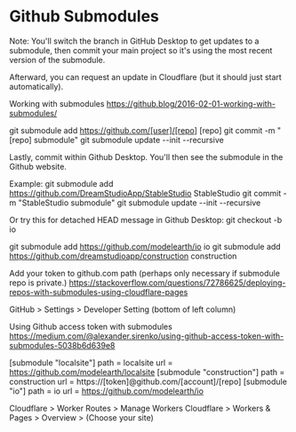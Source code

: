 # Github Submodules

Note: You'll switch the branch in GitHub Desktop to get updates to a submodule, then commit your main project so it's using the most recent version of the submodule.

Afterward, you can request an update in Cloudflare (but it should just start automatically).


Working with submodules
https://github.blog/2016-02-01-working-with-submodules/

git submodule add https://github.com/[user]/[repo] [repo]
git commit -m "[repo] submodule"
git submodule update --init --recursive

Lastly, commit within Github Desktop. You'll then see the submodule in the Github website.

Example:
git submodule add https://github.com/DreamStudioApp/StableStudio StableStudio
git commit -m "StableStudio submodule"
git submodule update --init --recursive


Or try this for detached HEAD message in Github Desktop:
git checkout -b io

git submodule add https://github.com/modelearth/io io
git submodule add https://github.com/dreamstudioapp/construction construction


Add your token to github.com path (perhaps only necessary if submodule repo is private.)
https://stackoverflow.com/questions/72786625/deploying-repos-with-submodules-using-cloudflare-pages


GitHub > Settings > Developer Setting (bottom of left column)

Using Github access token with submodules
https://medium.com/@alexander.sirenko/using-github-access-token-with-submodules-5038b6d639e8


[submodule "localsite"]
	path = localsite
	url = https://github.com/modelearth/localsite
[submodule "construction"]
	path = construction
	url = https://[token]@github.com/[account]/[repo]
[submodule "io"]
	path = io
	url = https://github.com/modelearth/io


Cloudflare > Worker Routes > Manage Workers
Cloudflare > Workers & Pages > Overview > (Choose your site)